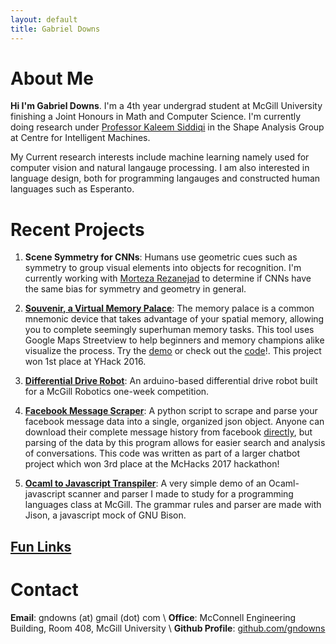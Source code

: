 ```yaml
---
layout: default
title: Gabriel Downs
---
```


# About Me

**Hi I'm Gabriel Downs**. I'm a 4th year undergrad student at McGill University finishing a Joint Honours in Math and Computer Science. I'm currently doing research under [Professor Kaleem Siddiqi](http://www.cim.mcgill.ca/~siddiqi/) in the Shape Analysis Group at Centre for Intelligent Machines.

My Current research interests include machine learning namely used for computer vision and natural langauge processing. I am also interested in language design, both for programming langauges and constructed human languages such as Esperanto. 

# Recent Projects

1. **Scene Symmetry for CNNs**: Humans use geometric cues such as symmetry to group visual elements into objects for recognition. I'm currently working with [Morteza Rezanejad](http://www.cim.mcgill.ca/~morteza/) to determine if CNNs have the same bias for symmetry and geometry in general.

2. **[Souvenir, a Virtual Memory Palace](http://souvenir-to-remember.herokuapp.com/)**: The memory palace is a common mnemonic device that takes advantage of your spatial memory, allowing you to complete seemingly superhuman memory tasks. This tool uses Google Maps Streetview to help beginners and memory champions alike visualize the process. Try the [demo](http://souvenir-to-remember.herokuapp.com/) or check out the [code](https://github.com/gndowns/souvenir)!. This project won 1st place at YHack 2016.

3. **[Differential Drive Robot](https://github.com/gndowns/miniprojects)**: An arduino-based differential drive robot built for a McGill Robotics one-week competition.

4. **[Facebook Message Scraper](https://github.com/gndowns/ParseBook)**: A python script to scrape and parse your facebook message data into a single, organized json object. Anyone can download their complete message history from facebook [directly](https://www.facebook.com/help/1701730696756992), but parsing of the data by this program allows for easier search and analysis of conversations. This code was written as part of a larger chatbot project which won 3rd place at the McHacks 2017 hackathon!

4. **[Ocaml to Javascript Transpiler](https://github.com/gndowns/yourFavouriteLanguage)**: A very simple demo of an Ocaml-javascript scanner and parser I made to study for a programming languages class at McGill. The grammar rules and parser are made with Jison, a javascript mock of GNU Bison.

## [Fun Links](./links.html)

# Contact

**Email**: gndowns (at) gmail (dot) com \\
**Office**: McConnell Engineering Building, Room 408, McGill University \\
**Github Profile**: [github.com/gndowns](https://github.com/gndowns) 
